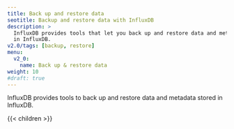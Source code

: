 ```yaml
---
title: Back up and restore data
seotitle: Backup and restore data with InfluxDB
description: >
  InfluxDB provides tools that let you back up and restore data and metadata stored
  in InfluxDB.
v2.0/tags: [backup, restore]
menu:
  v2_0:
    name: Back up & restore data
weight: 10
#draft: true
---
```


InfluxDB provides tools to back up and restore data and metadata stored in InfluxDB.

{{< children >}}
